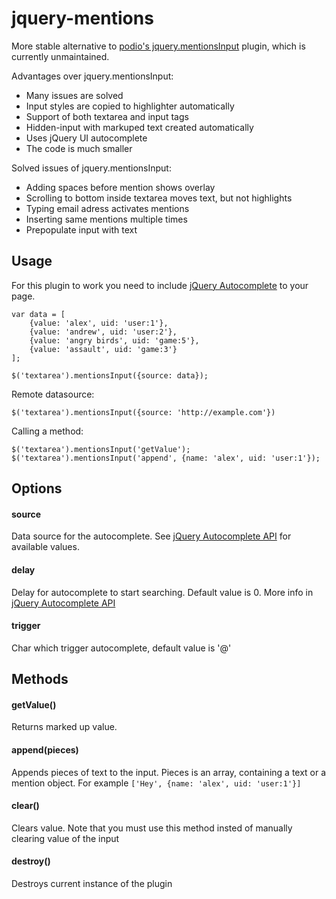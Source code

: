 jquery-mentions
===============
More stable alternative to [podio's jquery.mentionsInput](https://github.com/podio/jquery-mentions-input) plugin, which is currently unmaintained.

Advantages over jquery.mentionsInput:
- Many issues are solved
- Input styles are copied to highlighter automatically
- Support of both textarea and input tags
- Hidden-input with markuped text created automatically
- Uses jQuery UI autocomplete
- The code is much smaller

Solved issues of jquery.mentionsInput:
- Adding spaces before mention shows overlay
- Scrolling to bottom inside textarea moves text, but not highlights
- Typing email adress activates mentions
- Inserting same mentions multiple times
- Prepopulate input with text

## Usage
For this plugin to work you need to include [jQuery Autocomplete](http://jqueryui.com/autocomplete/) to your page.

```
var data = [
    {value: 'alex', uid: 'user:1'},
    {value: 'andrew', uid: 'user:2'},
    {value: 'angry birds', uid: 'game:5'},
    {value: 'assault', uid: 'game:3'}
];

$('textarea').mentionsInput({source: data});
```

Remote datasource:

```
$('textarea').mentionsInput({source: 'http://example.com'})
```

Calling a method:
```
$('textarea').mentionsInput('getValue');
$('textarea').mentionsInput('append', {name: 'alex', uid: 'user:1'});
```

## Options

#### source
  Data source for the autocomplete. See [jQuery Autocomplete API](http://api.jqueryui.com/autocomplete/#option-source) for available values.
#### delay
  Delay for autocomplete to start searching. Default value is 0. More info in [jQuery Autocomplete API](http://api.jqueryui.com/autocomplete/#option-delay)
#### trigger
  Char which trigger autocomplete, default value is '@'


## Methods

#### getValue()
  Returns marked up value.

#### append(pieces)
  Appends pieces of text to the input. Pieces is an array, containing a text or a mention object. For example `['Hey', {name: 'alex', uid: 'user:1'}]`

#### clear()
  Clears value. Note that you must use this method insted of manually clearing value of the input

#### destroy()
  Destroys current instance of the plugin
